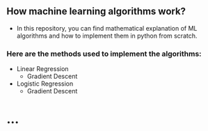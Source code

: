 ## How machine learning algorithms work?
- In this repository, you can find mathematical explanation of ML algorithms and how to implement them in python from scratch.

### Here are the methods used to implement the algorithms:
- Linear Regression 
    - Gradient Descent
- Logistic Regression
    - Gradient Descent

# ...
